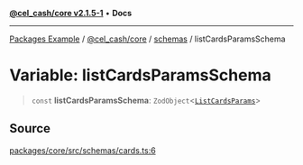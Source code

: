 [**@cel_cash/core v2.1.5-1**](../../README.md) • **Docs**

***

[Packages Example](../../../../README.md) / [@cel\_cash/core](../../README.md) / [schemas](../README.md) / listCardsParamsSchema

# Variable: listCardsParamsSchema

> `const` **listCardsParamsSchema**: `ZodObject`\<[`ListCardsParams`](../type-aliases/ListCardsParams.md)\>

## Source

[packages/core/src/schemas/cards.ts:6](https://github.com/Pyxlab/celcash/blob/a34e89ae69c9dcb41ba66226cb05c8c8b83b7cf4/packages/core/src/schemas/cards.ts#L6)
